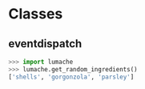 # Classes

eventdispatch
------------

```python
>>> import lumache
>>> lumache.get_random_ingredients()
['shells', 'gorgonzola', 'parsley']
```
